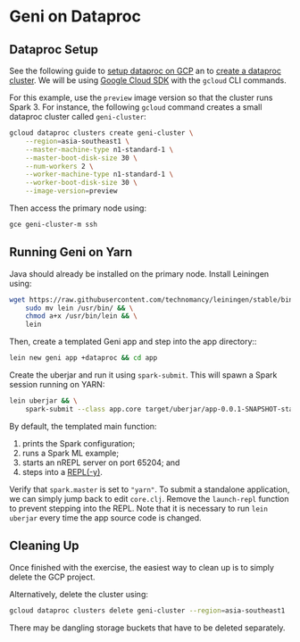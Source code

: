 # Geni on Dataproc

## Dataproc Setup

See the following guide to [setup dataproc on GCP](https://cloud.google.com/solutions/monte-carlo-methods-with-hadoop-spark) an to [create a dataproc cluster](https://cloud.google.com/dataproc/docs/guides/create-cluster#creating_a_cloud_dataproc_cluster). We will be using [Google Cloud SDK](https://cloud.google.com/sdk/install) with the `gcloud` CLI commands.

For this example, use the `preview` image version so that the cluster runs Spark 3. For instance, the following `gcloud` command creates a small dataproc cluster called `geni-cluster`:

```bash
gcloud dataproc clusters create geni-cluster \
    --region=asia-southeast1 \
    --master-machine-type n1-standard-1 \
    --master-boot-disk-size 30 \
    --num-workers 2 \
    --worker-machine-type n1-standard-1 \
    --worker-boot-disk-size 30 \
    --image-version=preview
```

Then access the primary node using:

```bash
gce geni-cluster-m ssh
```

## Running Geni on Yarn

Java should already be installed on the primary node. Install Leiningen using:

```bash
wget https://raw.githubusercontent.com/technomancy/leiningen/stable/bin/lein && \
    sudo mv lein /usr/bin/ && \
    chmod a+x /usr/bin/lein && \
    lein
```

Then, create a templated Geni app and step into the app directory::

```bash
lein new geni app +dataproc && cd app
```

Create the uberjar and run it using `spark-submit`. This will spawn a Spark session running on YARN:

```bash
lein uberjar && \
    spark-submit --class app.core target/uberjar/app-0.0.1-SNAPSHOT-standalone.jar
```

By default, the templated main function:

1. prints the Spark configuration;
2. runs a Spark ML example;
3. starts an nREPL server on port 65204; and
4. steps into a [REPL(-y)](https://github.com/trptcolin/reply).

Verify that `spark.master` is set to `"yarn"`. To submit a standalone application, we can simply jump back to edit `core.clj`. Remove the `launch-repl` function to prevent stepping into the REPL. Note that it is necessary to run `lein uberjar` every time the app source code is changed.

## Cleaning Up

Once finished with the exercise, the easiest way to clean up is to simply delete the GCP project.

Alternatively, delete the cluster using:

```bash
gcloud dataproc clusters delete geni-cluster --region=asia-southeast1
```

There may be dangling storage buckets that have to be deleted separately.
